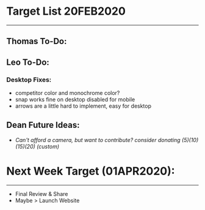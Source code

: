 # Target List 20FEB2020
----

## Thomas To-Do:
 
## Leo To-Do:
### Desktop Fixes:
- competitor color and monochrome color?
- snap works fine on desktop disabled for mobile 
- arrows are a little hard to implement, easy for desktop 
  
## Dean Future Ideas:
- *Can't afford a camera, but want to contribute? consider donating ($5) ($10) ($15) ($20) (custom)*
  
# Next Week Target (01APR2020):
----
- Final Review & Share
- Maybe > Launch Website


